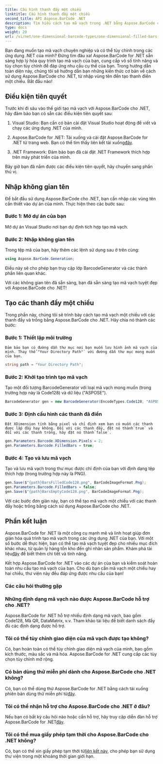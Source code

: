 ```yaml
---
title: Cấu hình thanh đầy một chiều
linktitle: Cấu hình thanh đầy một chiều
second_title: API Aspose.BarCode .NET
description: Tìm hiểu cách tạo mã vạch trong .NET bằng Aspose.BarCode cho .NET. Hướng dẫn toàn diện này bao gồm mọi thứ từ nhập không gian tên đến tạo mã vạch một chiều.
type: docs
weight: 20
url: /vi/net/one-dimensional-barcode-types/one-dimensional-filled-bars-configuration/
---
```


Bạn đang muốn tạo mã vạch chuyên nghiệp và có thể tùy chỉnh trong các ứng dụng .NET của mình? Đừng tìm đâu xa! Aspose.BarCode for .NET sẵn sàng hợp lý hóa quy trình tạo mã vạch của bạn, cung cấp vô số tính năng và tùy chọn tùy chỉnh để đáp ứng nhu cầu cụ thể của bạn. Trong hướng dẫn toàn diện này, chúng tôi sẽ hướng dẫn bạn những kiến thức cơ bản về cách sử dụng Aspose.BarCode cho .NET, từ nhập vùng tên đến tạo thanh điền một chiều. Bắt đầu nào!

## Điều kiện tiên quyết

Trước khi đi sâu vào thế giới tạo mã vạch với Aspose.BarCode cho .NET, hãy đảm bảo bạn có sẵn các điều kiện tiên quyết sau:

1. Visual Studio: Bạn cần có bản cài đặt Visual Studio hoạt động để viết và chạy các ứng dụng .NET của mình.

2.  Aspose.BarCode for .NET: Tải xuống và cài đặt Aspose.BarCode for .NET từ trang web. Bạn có thể tìm thấy liên kết tải xuống[đây](https://releases.aspose.com/barcode/net/).

3. .NET Framework: Đảm bảo bạn đã cài đặt .NET Framework thích hợp trên máy phát triển của mình.

Bây giờ bạn đã nắm được các điều kiện tiên quyết, hãy chuyển sang phần thú vị.

## Nhập không gian tên

Để bắt đầu sử dụng Aspose.BarCode cho .NET, bạn cần nhập các vùng tên cần thiết vào dự án của mình. Thực hiện theo các bước sau:

### Bước 1: Mở dự án của bạn
   Mở dự án Visual Studio nơi bạn dự định tích hợp tạo mã vạch.

### Bước 2: Nhập không gian tên
   Trong tệp mã của bạn, hãy thêm các lệnh sử dụng sau ở trên cùng:

   ```csharp
   using Aspose.BarCode.Generation;
   ```

   Điều này sẽ cho phép bạn truy cập lớp BarcodeGenerator và các thành phần liên quan khác.

Với các không gian tên đã sẵn sàng, bạn đã sẵn sàng tạo mã vạch tuyệt đẹp với Aspose.BarCode cho .NET!

## Tạo các thanh đầy một chiều

Trong phần này, chúng tôi sẽ trình bày cách tạo mã vạch một chiều với các thanh đầy và trống bằng Aspose.BarCode cho .NET. Hãy chia nó thành các bước:

### Bước 1: Thiết lập môi trường
    Đảm bảo bạn có đường dẫn thư mục nơi bạn muốn lưu hình ảnh mã vạch của mình. Thay thế`"Your Directory Path"` với đường dẫn thư mục mong muốn của bạn.

   ```csharp
   string path = "Your Directory Path";
   ```

### Bước 2: Khởi tạo trình tạo mã vạch
   Tạo một đối tượng BarcodeGenerator với loại mã vạch mong muốn (trong trường hợp này là Code128) và dữ liệu ("ASPOSE").

   ```csharp
   BarcodeGenerator gen = new BarcodeGenerator(EncodeTypes.Code128, "ASPOSE");
   ```

### Bước 3: Định cấu hình các thanh đã điền
    Đặt XDimension tính bằng pixel và chỉ định xem bạn có muốn các thanh được lấp đầy hay không. Đối với các thanh đầy, đặt nó thành`true` và đối với các thanh trống, hãy đặt nó thành`false`.

   ```csharp
   gen.Parameters.Barcode.XDimension.Pixels = 2;
   gen.Parameters.Barcode.FilledBars = true;
   ```

### Bước 4: Tạo và lưu mã vạch
   Tạo và lưu mã vạch trong thư mục được chỉ định của bạn với định dạng tệp thích hợp (trong trường hợp này là PNG).

   ```csharp
   gen.Save($"{path}BarsFilledCode128.png", BarCodeImageFormat.Png);
   gen.Parameters.Barcode.FilledBars = false;
   gen.Save($"{path}BarsEmptyCode128.png", BarCodeImageFormat.Png);
   ```

Với các bước đơn giản này, bạn có thể tạo mã vạch một chiều với các thanh đầy hoặc trống bằng cách sử dụng Aspose.BarCode cho .NET.

## Phần kết luận

Aspose.BarCode for .NET là một công cụ mạnh mẽ và linh hoạt giúp đơn giản hóa quá trình tạo mã vạch trong các ứng dụng .NET của bạn. Với một số bước dễ thực hiện, bạn có thể tạo mã vạch tuyệt đẹp cho nhiều mục đích khác nhau, từ quản lý hàng tồn kho đến ghi nhãn sản phẩm. Khám phá tài liệu[đây](https://reference.aspose.com/barcode/net/) để biết thêm chi tiết và tính năng.

Kết hợp Aspose.BarCode for .NET vào các dự án của bạn và kiểm soát hoàn toàn nhu cầu tạo mã vạch của bạn. Cho dù bạn cần mã vạch một chiều hay hai chiều, thư viện này đều đáp ứng được nhu cầu của bạn!

### Các câu hỏi thường gặp

### Những định dạng mã vạch nào được Aspose.BarCode hỗ trợ cho .NET?
Aspose.BarCode for .NET hỗ trợ nhiều định dạng mã vạch, bao gồm Code128, Mã QR, DataMatrix, v.v. Tham khảo tài liệu để biết danh sách đầy đủ các định dạng được hỗ trợ.

### Tôi có thể tùy chỉnh giao diện của mã vạch được tạo không?
Có, bạn hoàn toàn có thể tùy chỉnh giao diện mã vạch của mình, bao gồm kích thước, màu sắc và mã hóa. Aspose.BarCode for .NET cung cấp các tùy chọn tùy chỉnh mở rộng.

### Có bản dùng thử miễn phí dành cho Aspose.BarCode cho .NET không?
Có, bạn có thể dùng thử Aspose.BarCode for .NET bằng cách tải xuống phiên bản dùng thử miễn phí từ[đây](https://releases.aspose.com/).

### Tôi có thể nhận hỗ trợ cho Aspose.BarCode cho .NET ở đâu?
 Nếu bạn có bất kỳ câu hỏi nào hoặc cần hỗ trợ, hãy truy cập diễn đàn hỗ trợ Aspose.BarCode for .NET[đây](https://forum.aspose.com/c/barcode/13).

### Tôi có thể mua giấy phép tạm thời cho Aspose.BarCode cho .NET không?
 Có, bạn có thể xin giấy phép tạm thời từ[liên kết này](https://purchase.aspose.com/temporary-license/), cho phép bạn sử dụng thư viện trong một khoảng thời gian giới hạn.